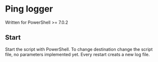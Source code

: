# Ping logger

Written for PowerShell >= 7.0.2

## Start

Start the script with PowerShell. To change destination change the script file, no parameters implemented yet.
Every restart creats a new log file.
